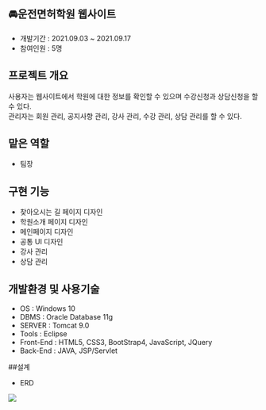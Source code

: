 ## 🚘운전면허학원 웹사이트
* 개발기간 : 2021.09.03 ~ 2021.09.17
* 참여인원 : 5명

## 프로젝트 개요
사용자는 웹사이트에서 학원에 대한 정보를 확인할 수 있으며 수강신청과 상담신청을 할 수 있다. <br>
관리자는 회원 관리, 공지사항 관리, 강사 관리, 수강 관리, 상담 관리를 할 수 있다.

## 맡은 역할
* 팀장

## 구현 기능
* 찾아오시는 길 페이지 디자인
* 학원소개 페이지 디자인
* 메인페이지 디자인
* 공통 UI 디자인
* 강사 관리
* 상담 관리

## 개발환경 및 사용기술
* OS : Windows 10
* DBMS : Oracle Database 11g
* SERVER : Tomcat 9.0
* Tools : Eclipse
* Front-End : HTML5, CSS3, BootStrap4, JavaScript, JQuery
* Back-End : JAVA, JSP/Servlet

##설계
* ERD
<img src="https://user-images.githubusercontent.com/90167476/147130755-0ff30d28-b6e6-4634-be84-6f25bd037234.png"/>
